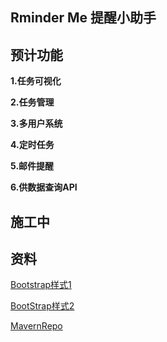 ## Rminder Me 提醒小助手

## 预计功能

**1.任务可视化**

**2.任务管理**

**3.多用户系统**

**4.定时任务**

**5.邮件提醒**

**6.供数据查询API**

## 施工中

## 资料

[Bootstrap样式1](https://v3.bootcss.com/components/)

[BootStrap样式2](http://code.z01.com/v4/docs/)

[MavernRepo](https://mvnrepository.com)